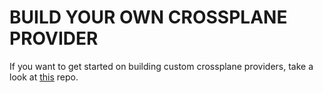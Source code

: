 # BUILD YOUR OWN CROSSPLANE PROVIDER

If you want to get started on building custom crossplane providers, take a look at <a href="https://github.com/R3DRUN3/provider-azuredevops">this</a> repo.

